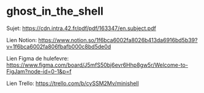 # ghost_in_the_shell

Sujet:
https://cdn.intra.42.fr/pdf/pdf/163347/en.subject.pdf

Lien Notion:
https://www.notion.so/1f6bca6002fa8026b413da6916bd5b39?v=1f6bca6002fa806fbafb000c8bd5de0d

Lien Figma de hulefevre:
https://www.figma.com/board/J5mfS50bj6evr6Hhp8gw5r/Welcome-to-FigJam?node-id=0-1&p=f

Lien Trello:
https://trello.com/b/cySSM2Mv/minishell
